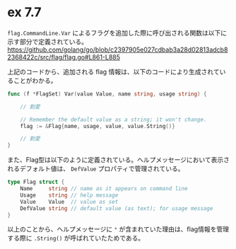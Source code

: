 # ex 7.7

`flag.CommandLine.Var` によるフラグを追加した際に呼び出される関数は以下に示す部分で定義されている。
<https://github.com/golang/go/blob/c2397905e027cdbab3a28d02813adcb82368422c/src/flag/flag.go#L861-L885>

上記のコードから、追加される flag 情報は、以下のコードにより生成されていることがわかる。

```go
func (f *FlagSet) Var(value Value, name string, usage string) {

	// 割愛

	// Remember the default value as a string; it won't change.
	flag := &Flag{name, usage, value, value.String()}

	// 割愛
}
```

また、Flag型は以下のように定義されている。ヘルプメッセージにおいて表示されるデフォルト値は、 `DefValue` プロパティで管理されている。

```go
type Flag struct {
	Name     string // name as it appears on command line
	Usage    string // help message
	Value    Value  // value as set
	DefValue string // default value (as text); for usage message
}
```

以上のことから、ヘルプメッセージに `°` が含まれていた理由は、flag情報を管理する際に `.String()` が呼ばれていたためである。
